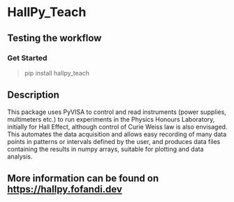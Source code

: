 # HallPy_Teach

## Testing the workflow

### Get Started
> pip install hallpy_teach

## Description
This package uses PyVISA to control and read instruments (power supplies, multimeters etc.) to run experiments in the Physics Honours Laboratory, initially for Hall Effect, although control of Curie Weiss law is also envisaged. This automates the data acquisition and allows easy recording of many data points in patterns or intervals defined by the user, and produces data files containing the results in numpy arrays, suitable for plotting and data analysis.

## More information can be found on https://hallpy.fofandi.dev
